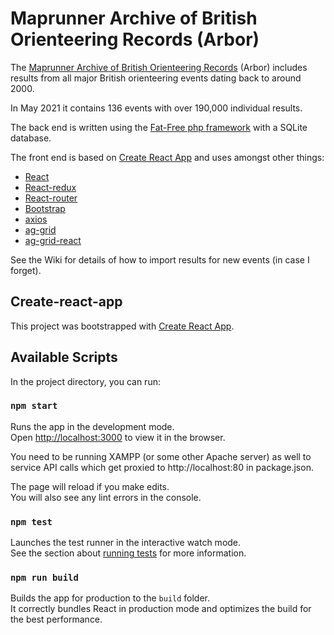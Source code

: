 # Maprunner Archive of British Orienteering Records (Arbor)

The [Maprunner Archive of British Orienteering Records](https://www.maprunner.co.uk/arbor) (Arbor) includes results from all major British orienteering events dating back to around 2000. 

In May 2021 it contains 136 events with over 190,000 individual results.

The back end is written using the [Fat-Free php framework](https://fatfreeframework.com/3.6/home) with a SQLite database.

The front end is based on [Create React App](https://github.com/facebookincubator/create-react-app) and uses amongst other things:

* [React](https://facebook.github.io/react/)
* [React-redux](https://github.com/reactjs/react-redux)
* [React-router](https://github.com/ReactTraining/react-router)
* [Bootstrap](http://getbootstrap.com/)
* [axios](https://github.com/mzabriskie/axios)
* [ag-grid](https://www.ag-grid.com/)
* [ag-grid-react](https://github.com/ceolter/ag-grid-react)

See the Wiki for details of how to import results for new events (in case I forget).

## Create-react-app
This project was bootstrapped with [Create React App](https://github.com/facebook/create-react-app).

## Available Scripts

In the project directory, you can run:

### `npm start`

Runs the app in the development mode.<br>
Open [http://localhost:3000](http://localhost:3000) to view it in the browser.

You need to be running XAMPP (or some other Apache server) as well to service API calls which get proxied to http://localhost:80 in package.json.

The page will reload if you make edits.<br>
You will also see any lint errors in the console.

### `npm test`

Launches the test runner in the interactive watch mode.<br>
See the section about [running tests](https://facebook.github.io/create-react-app/docs/running-tests) for more information.

### `npm run build`

Builds the app for production to the `build` folder.<br>
It correctly bundles React in production mode and optimizes the build for the best performance.

